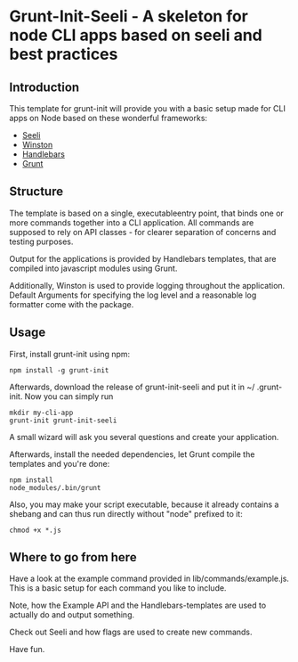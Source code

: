 # Grunt-Init-Seeli - A skeleton for node CLI apps based on seeli and best practices

## Introduction

This template for grunt-init will provide you with a basic setup made for CLI
 apps on Node based on these wonderful frameworks:
 
* [Seeli](https://github.com/esatterwhite/node-seeli)
* [Winston](https://github.com/winstonjs/winston)
* [Handlebars](http://handlebarsjs.com/)
* [Grunt](http://gruntjs.com/)

## Structure

The template is based on a single, executableentry point, that binds one or 
more commands together into a CLI application. All commands are supposed to 
rely on API classes - for clearer separation of concerns and testing purposes.

Output for the applications is provided by Handlebars templates, that are 
compiled into javascript modules using Grunt.

Additionally, Winston is used to provide logging throughout the application. 
Default Arguments for specifying the log level and a reasonable log formatter
 come with the package.

## Usage

First, install grunt-init using npm:

    npm install -g grunt-init

Afterwards, download the release of grunt-init-seeli and put it in ~/
.grunt-init. Now you can simply run

    mkdir my-cli-app
    grunt-init grunt-init-seeli

A small wizard will ask you several questions and create your application.

Afterwards, install the needed dependencies, let Grunt compile the templates 
and you're done:

    npm install
    node_modules/.bin/grunt

Also, you may make your script executable, because it already contains a 
shebang and can thus run directly without "node" prefixed to it:

    chmod +x *.js

## Where to go from here

Have a look at the example command provided in lib/commands/example.js. This 
is a basic setup for each command you like to include.

Note, how the Example API and the Handlebars-templates are used to actually
 do and output something.
 
Check out Seeli and how flags are used to create new commands.

Have fun.